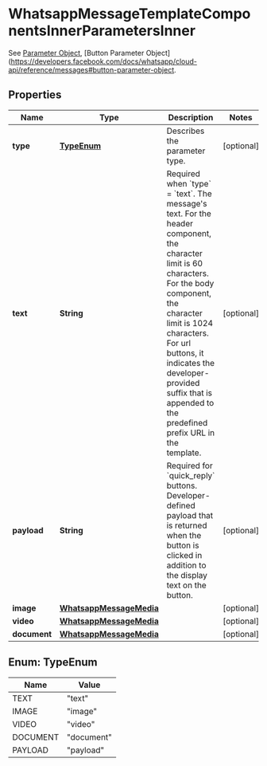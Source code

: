 

# WhatsappMessageTemplateComponentsInnerParametersInner

See [Parameter Object](https://developers.facebook.com/docs/whatsapp/cloud-api/reference/messages#parameter-object), [Button Parameter Object](https://developers.facebook.com/docs/whatsapp/cloud-api/reference/messages#button-parameter-object.

## Properties

| Name | Type | Description | Notes |
|------------ | ------------- | ------------- | -------------|
|**type** | [**TypeEnum**](#TypeEnum) | Describes the parameter type. |  [optional] |
|**text** | **String** | Required when &#x60;type&#x60; &#x3D; &#x60;text&#x60;. The message&#39;s text. For the header component, the character limit is 60 characters. For the body component, the character limit is 1024 characters. For url buttons, it indicates the developer-provided suffix that is appended to the predefined prefix URL in the template. |  [optional] |
|**payload** | **String** | Required for &#x60;quick_reply&#x60; buttons. Developer-defined payload that is returned when the button is clicked in addition to the display text on the button. |  [optional] |
|**image** | [**WhatsappMessageMedia**](WhatsappMessageMedia.md) |  |  [optional] |
|**video** | [**WhatsappMessageMedia**](WhatsappMessageMedia.md) |  |  [optional] |
|**document** | [**WhatsappMessageMedia**](WhatsappMessageMedia.md) |  |  [optional] |



## Enum: TypeEnum

| Name | Value |
|---- | -----|
| TEXT | &quot;text&quot; |
| IMAGE | &quot;image&quot; |
| VIDEO | &quot;video&quot; |
| DOCUMENT | &quot;document&quot; |
| PAYLOAD | &quot;payload&quot; |



